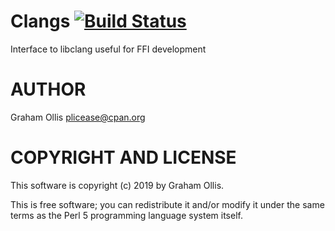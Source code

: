 # Clangs [![Build Status](https://secure.travis-ci.org/plicease/Clangs.png)](http://travis-ci.org/plicease/Clangs)

Interface to libclang useful for FFI development

# AUTHOR

Graham Ollis <plicease@cpan.org>

# COPYRIGHT AND LICENSE

This software is copyright (c) 2019 by Graham Ollis.

This is free software; you can redistribute it and/or modify it under
the same terms as the Perl 5 programming language system itself.

